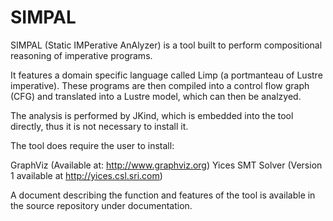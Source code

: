 # SIMPAL

SIMPAL (Static IMPerative AnAlyzer) is a tool built to perform compositional reasoning of imperative programs.

It features a domain specific language called Limp (a portmanteau of Lustre imperative). These programs are
then compiled into a control flow graph (CFG) and translated into a Lustre model, which can then be analzyed.

The analysis is performed by JKind, which is embedded into the tool directly, thus it is not necessary to install it.

The tool does require the user to install:

GraphViz (Available at: http://www.graphviz.org)
Yices SMT Solver (Version 1 available at http://yices.csl.sri.com)

A document describing the function and features of the tool is available in the source repository under documentation.

